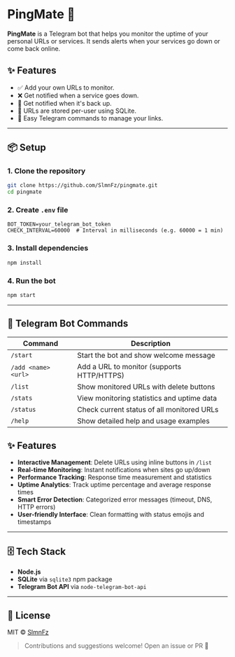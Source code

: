 # PingMate 🚦

**PingMate** is a Telegram bot that helps you monitor the uptime of your personal URLs or services. It sends alerts when your services go down or come back online.

## ✨ Features

- ✅ Add your own URLs to monitor.
- ❌ Get notified when a service goes down.
- 🔁 Get notified when it's back up.
- 💾 URLs are stored per-user using SQLite.
- 📎 Easy Telegram commands to manage your links.

---

## 📦 Setup

### 1. Clone the repository

```bash
git clone https://github.com/SlmnFz/pingmate.git
cd pingmate
```

### 2. Create `.env` file

```env
BOT_TOKEN=your_telegram_bot_token
CHECK_INTERVAL=60000  # Interval in milliseconds (e.g. 60000 = 1 min)
```

### 3. Install dependencies

```bash
npm install
```

### 4. Run the bot

```bash
npm start
```

---

## 💬 Telegram Bot Commands

| Command             | Description                                    |
|---------------------|-----------------------------------------------|
| `/start`            | Start the bot and show welcome message        |
| `/add <name> <url>` | Add a URL to monitor (supports HTTP/HTTPS)   |
| `/list`             | Show monitored URLs with delete buttons      |
| `/stats`            | View monitoring statistics and uptime data   |
| `/status`           | Check current status of all monitored URLs   |
| `/help`             | Show detailed help and usage examples        |

## ✨ Features

- **Interactive Management**: Delete URLs using inline buttons in `/list`
- **Real-time Monitoring**: Instant notifications when sites go up/down
- **Performance Tracking**: Response time measurement and statistics
- **Uptime Analytics**: Track uptime percentage and average response times
- **Smart Error Detection**: Categorized error messages (timeout, DNS, HTTP errors)
- **User-friendly Interface**: Clean formatting with status emojis and timestamps

---

## 🗄 Tech Stack

- **Node.js**
- **SQLite** via `sqlite3` npm package
- **Telegram Bot API** via `node-telegram-bot-api`

---

## 📄 License

MIT © [SlmnFz](https://github.com/SlmnFz)

> Contributions and suggestions welcome! Open an issue or PR 🙌
